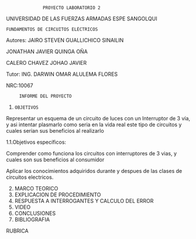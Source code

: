                   PROYECTO LABORATORIO 2

UNIVERSIDAD DE LAS FUERZAS ARMADAS ESPE SANGOLQUI


    FUNDAMENTOS DE CIRCUITOS ELÉCTRICOS
         
Autores: JAIRO STEVEN GUALLICHICO SINAILIN

JONATHAN JAVIER QUINGA OÑA        

CALERO CHAVEZ JOHAO JAVIER

Tutor: ING. DARWIN OMAR ALULEMA FLORES

NRC:10067

         INFORME DEL PROYECTO
         
  
1.     OBJETIVOS

 Representar un esquema de un  circuito  de luces con un Interruptor de 3 vía, y asi intentar plasmarlo como seria en la vida real este tipo de circuitos y cuales serian sus beneficios al realizarlo
 
1.1.Objetivos específicos:

Comprender como funciona los circuitos con interruptores de 3 vias, y cuales son sus beneficios al consumidor

Aplicar  los conocimientos adquiridos  durante y despues de las clases de circuitos electricos.

2.    MARCO TEORICO
3.    EXPLICACION DE PROCEDIMIENTO  
4.    RESPUESTA A INTERROGANTES Y CALCULO DEL ERROR
5.    VIDEO
6.    CONCLUSIONES
7.    BIBLIOGRAFIA

RUBRICA

